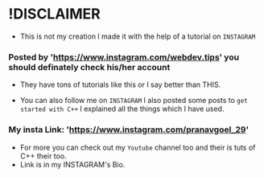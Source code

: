 # !DISCLAIMER

* This is not my creation I made it with the help of a tutorial on `INSTAGRAM` 

### Posted by 'https://www.instagram.com/webdev.tips' you should definately check his/her account

* They have tons of tutorials like this or I say better than THIS.

* You can also follow me on `INSTAGRAM` I also posted some posts to `get started with C++` I explained all the things which I have used.

### My insta Link: 'https://www.instagram.com/pranavgoel_29'
* For more you can check out my `Youtube` channel too and their is tuts of C++ their too.
* Link is in my INSTAGRAM's Bio.
